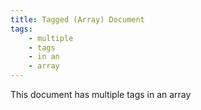 ```yaml
---
title: Tagged (Array) Document
tags:
    - multiple
    - tags
    - in an
    - array
---
```

This document has multiple tags in an array

